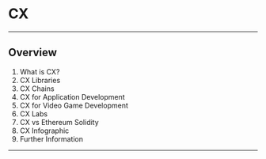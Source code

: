 # CX
---
## Overview

1.  What is CX?
2.  CX Libraries
3.  CX Chains
4.  CX for Application Development 
5.  CX for Video Game Development 
6.  CX Labs
7.  CX vs Ethereum Solidity 
8.  CX Infographic
9.  Further Information

---